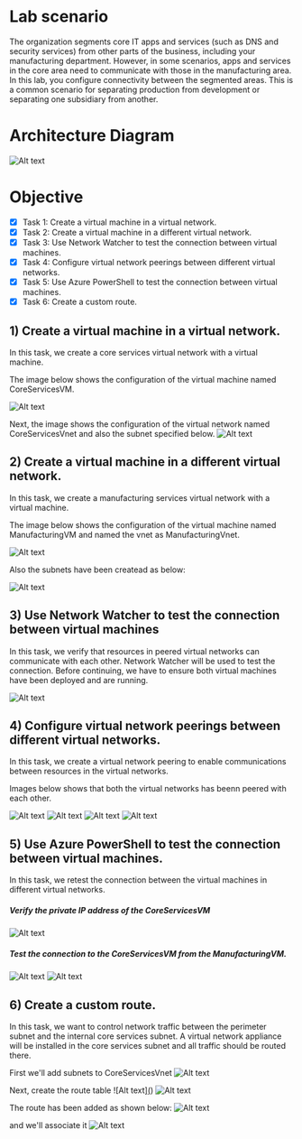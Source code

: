 # Lab scenario

The organization segments core IT apps and services (such as DNS and security services) from other parts of the business, including your manufacturing department. 
However, in some scenarios, apps and services in the core area need to communicate with those in the manufacturing area. 
In this lab, you configure connectivity between the segmented areas.
This is a common scenario for separating production from development or separating one subsidiary from another.

# Architecture Diagram
![Alt text](https://github.com/venuGanes/azure/blob/8b20d047e70141ea6a653ee771bcf69f76d607d7/6.%20Implement%20Intersite%20Connectivity/arch%20diagram%20new.png)

# Objective

- [x] Task 1: Create a virtual machine in a virtual network.
- [x] Task 2: Create a virtual machine in a different virtual network.
- [x] Task 3: Use Network Watcher to test the connection between virtual machines.
- [x] Task 4: Configure virtual network peerings between different virtual networks.
- [x] Task 5: Use Azure PowerShell to test the connection between virtual machines.
- [x] Task 6: Create a custom route.

## 1) Create a virtual machine in a virtual network.
 
In this task, we create a core services virtual network with a virtual machine.

The image below shows the configuration of the virtual machine named CoreServicesVM.

![Alt text](https://github.com/venuGanes/azure/blob/4b20c99d551140686f2233e8acec1846513530bf/6.%20Implement%20Intersite%20Connectivity/1.1%20create%20VM.png)

Next, the image shows the configuration of the virtual network named CoreServicesVnet and also the subnet specified below.
![Alt text](https://github.com/venuGanes/azure/blob/4b20c99d551140686f2233e8acec1846513530bf/6.%20Implement%20Intersite%20Connectivity/1.2%20CONFIGURE%20VIRTUAL%20NETWORK.png)



## 2)  Create a virtual machine in a different virtual network.

In this task, we create a manufacturing services virtual network with a virtual machine.

The image below shows the configuration of the virtual machine named ManufacturingVM and named the vnet as ManufacturingVnet.

![Alt text](https://github.com/venuGanes/azure/blob/4b20c99d551140686f2233e8acec1846513530bf/6.%20Implement%20Intersite%20Connectivity/2.1%20create%20vm%20in%20another%20virtual%20network.png)

Also the subnets have been createad as below:

![Alt text](https://github.com/venuGanes/azure/blob/4b20c99d551140686f2233e8acec1846513530bf/6.%20Implement%20Intersite%20Connectivity/2.2%20conf%20vnet%20subnet.png)

## 3) Use Network Watcher to test the connection between virtual machines

In this task, we verify that resources in peered virtual networks can communicate with each other. 
Network Watcher will be used to test the connection. Before continuing, we have to ensure both virtual machines have been deployed and are running.

![Alt text](https://github.com/venuGanes/azure/blob/4b20c99d551140686f2233e8acec1846513530bf/6.%20Implement%20Intersite%20Connectivity/3.1%20network%20watcher%20connection%20t.shoot%20source%20type%20.png)

## 4) Configure virtual network peerings between different virtual networks.

In this task, we create a virtual network peering to enable communications between resources in the virtual networks.

Images below shows that both the virtual networks has beenn peered with each other.

![Alt text](https://github.com/venuGanes/azure/blob/4b20c99d551140686f2233e8acec1846513530bf/6.%20Implement%20Intersite%20Connectivity/4.1%20peering%20corevnet%20to%20manvnet%20cont.png)
![Alt text](https://github.com/venuGanes/azure/blob/4b20c99d551140686f2233e8acec1846513530bf/6.%20Implement%20Intersite%20Connectivity/4.1%20peering%20corevnet%20to%20manvnet.png)
![Alt text](https://github.com/venuGanes/azure/blob/4b20c99d551140686f2233e8acec1846513530bf/6.%20Implement%20Intersite%20Connectivity/4.2%20connected.png)
![Alt text](https://github.com/venuGanes/azure/blob/4b20c99d551140686f2233e8acec1846513530bf/6.%20Implement%20Intersite%20Connectivity/4.2%20manvnet%20peering.png)
## 5) Use Azure PowerShell to test the connection between virtual machines.
In this task, we retest the connection between the virtual machines in different virtual networks.

##### Verify the private IP address of the CoreServicesVM
![Alt text](https://github.com/venuGanes/azure/blob/4b20c99d551140686f2233e8acec1846513530bf/6.%20Implement%20Intersite%20Connectivity/5.1%20verify%20priv%20ip%20add.png)
##### Test the connection to the CoreServicesVM from the ManufacturingVM.
![Alt text](https://github.com/venuGanes/azure/blob/4b20c99d551140686f2233e8acec1846513530bf/6.%20Implement%20Intersite%20Connectivity/5.2%20run%20script%20to%20test%20connection.png)
![Alt text](https://github.com/venuGanes/azure/blob/4b20c99d551140686f2233e8acec1846513530bf/6.%20Implement%20Intersite%20Connectivity/5.2%20output.png)


## 6) Create a custom route.

In this task, we want to control network traffic between the perimeter subnet and the internal core services subnet. 
A virtual network appliance will be installed in the core services subnet and all traffic should be routed there.

First we'll add subnets to CoreServicesVnet
![Alt text](https://github.com/venuGanes/azure/blob/4b20c99d551140686f2233e8acec1846513530bf/6.%20Implement%20Intersite%20Connectivity/6.1%20add%20subnet%20to%20coreservicesvnet.png)

Next, create the route table
![Alt text][(](https://github.com/venuGanes/azure/blob/4b20c99d551140686f2233e8acec1846513530bf/6.%20Implement%20Intersite%20Connectivity/6.2%20create%20routetable.png))
![Alt text](https://github.com/venuGanes/azure/blob/4b20c99d551140686f2233e8acec1846513530bf/6.%20Implement%20Intersite%20Connectivity/6.3%20add%20route.png)

The route has been added as shown below:
![Alt text](https://github.com/venuGanes/azure/blob/4b20c99d551140686f2233e8acec1846513530bf/6.%20Implement%20Intersite%20Connectivity/6.3%20routeadded.png)

and we'll associate it
![Alt text](https://github.com/venuGanes/azure/blob/4b20c99d551140686f2233e8acec1846513530bf/6.%20Implement%20Intersite%20Connectivity/6.4%20associate%20subnet.png)
